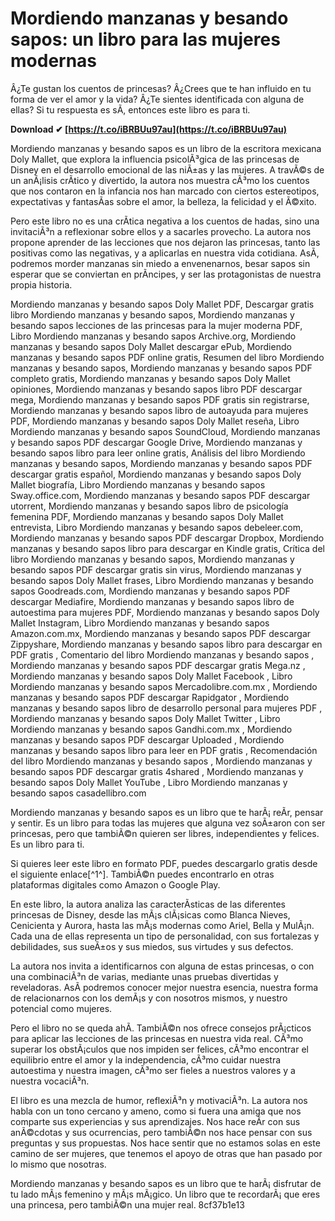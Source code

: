 
 
# Mordiendo manzanas y besando sapos: un libro para las mujeres modernas
 
Â¿Te gustan los cuentos de princesas? Â¿Crees que te han influido en tu forma de ver el amor y la vida? Â¿Te sientes identificada con alguna de ellas? Si tu respuesta es sÃ­, entonces este libro es para ti.
 
**Download ✔ [https://t.co/iBRBUu97au](https://t.co/iBRBUu97au)**


 
Mordiendo manzanas y besando sapos es un libro de la escritora mexicana Doly Mallet, que explora la influencia psicolÃ³gica de las princesas de Disney en el desarrollo emocional de las niÃ±as y las mujeres. A travÃ©s de un anÃ¡lisis crÃ­tico y divertido, la autora nos muestra cÃ³mo los cuentos que nos contaron en la infancia nos han marcado con ciertos estereotipos, expectativas y fantasÃ­as sobre el amor, la belleza, la felicidad y el Ã©xito.
 
Pero este libro no es una crÃ­tica negativa a los cuentos de hadas, sino una invitaciÃ³n a reflexionar sobre ellos y a sacarles provecho. La autora nos propone aprender de las lecciones que nos dejaron las princesas, tanto las positivas como las negativas, y a aplicarlas en nuestra vida cotidiana. AsÃ­, podremos morder manzanas sin miedo a envenenarnos, besar sapos sin esperar que se conviertan en prÃ­ncipes, y ser las protagonistas de nuestra propia historia.
 
Mordiendo manzanas y besando sapos Doly Mallet PDF,  Descargar gratis libro Mordiendo manzanas y besando sapos,  Mordiendo manzanas y besando sapos lecciones de las princesas para la mujer moderna PDF,  Libro Mordiendo manzanas y besando sapos Archive.org,  Mordiendo manzanas y besando sapos Doly Mallet descargar ePub,  Mordiendo manzanas y besando sapos PDF online gratis,  Resumen del libro Mordiendo manzanas y besando sapos,  Mordiendo manzanas y besando sapos PDF completo gratis,  Mordiendo manzanas y besando sapos Doly Mallet opiniones,  Mordiendo manzanas y besando sapos libro PDF descargar mega,  Mordiendo manzanas y besando sapos PDF gratis sin registrarse,  Mordiendo manzanas y besando sapos libro de autoayuda para mujeres PDF,  Mordiendo manzanas y besando sapos Doly Mallet reseña,  Libro Mordiendo manzanas y besando sapos SoundCloud,  Mordiendo manzanas y besando sapos PDF descargar Google Drive,  Mordiendo manzanas y besando sapos libro para leer online gratis,  Análisis del libro Mordiendo manzanas y besando sapos,  Mordiendo manzanas y besando sapos PDF descargar gratis español,  Mordiendo manzanas y besando sapos Doly Mallet biografía,  Libro Mordiendo manzanas y besando sapos Sway.office.com,  Mordiendo manzanas y besando sapos PDF descargar utorrent,  Mordiendo manzanas y besando sapos libro de psicología femenina PDF,  Mordiendo manzanas y besando sapos Doly Mallet entrevista,  Libro Mordiendo manzanas y besando sapos debeleer.com,  Mordiendo manzanas y besando sapos PDF descargar Dropbox,  Mordiendo manzanas y besando sapos libro para descargar en Kindle gratis,  Crítica del libro Mordiendo manzanas y besando sapos,  Mordiendo manzanas y besando sapos PDF descargar gratis sin virus,  Mordiendo manzanas y besando sapos Doly Mallet frases,  Libro Mordiendo manzanas y besando sapos Goodreads.com,  Mordiendo manzanas y besando sapos PDF descargar Mediafire,  Mordiendo manzanas y besando sapos libro de autoestima para mujeres PDF,  Mordiendo manzanas y besando sapos Doly Mallet Instagram,  Libro Mordiendo manzanas y besando sapos Amazon.com.mx,  Mordiendo manzanas y besando sapos PDF descargar Zippyshare,  Mordiendo manzanas y besando sapos libro para descargar en PDF gratis ,  Comentario del libro Mordiendo manzanas y besando sapos ,  Mordiendo manzanas y besando sapos PDF descargar gratis Mega.nz ,  Mordiendo manzanas y besando sapos Doly Mallet Facebook ,  Libro Mordiendo manzanas y besando sapos Mercadolibre.com.mx ,  Mordiendo manzanas y besando sapos PDF descargar Rapidgator ,  Mordiendo manzanas y besando sapos libro de desarrollo personal para mujeres PDF ,  Mordiendo manzanas y besando sapos Doly Mallet Twitter ,  Libro Mordiendo manzanas y besando sapos Gandhi.com.mx ,  Mordiendo manzanas y besando sapos PDF descargar Uploaded ,  Mordiendo manzanas y besando sapos libro para leer en PDF gratis ,  Recomendación del libro Mordiendo manzanas y besando sapos ,  Mordiendo manzanas y besando sapos PDF descargar gratis 4shared ,  Mordiendo manzanas y besando sapos Doly Mallet YouTube ,  Libro Mordiendo manzanas y besando sapos casadellibro.com
 
Mordiendo manzanas y besando sapos es un libro que te harÃ¡ reÃ­r, pensar y sentir. Es un libro para todas las mujeres que alguna vez soÃ±aron con ser princesas, pero que tambiÃ©n quieren ser libres, independientes y felices. Es un libro para ti.
 
Si quieres leer este libro en formato PDF, puedes descargarlo gratis desde el siguiente enlace[^1^]. TambiÃ©n puedes encontrarlo en otras plataformas digitales como Amazon o Google Play.

En este libro, la autora analiza las caracterÃ­sticas de las diferentes princesas de Disney, desde las mÃ¡s clÃ¡sicas como Blanca Nieves, Cenicienta y Aurora, hasta las mÃ¡s modernas como Ariel, Bella y MulÃ¡n. Cada una de ellas representa un tipo de personalidad, con sus fortalezas y debilidades, sus sueÃ±os y sus miedos, sus virtudes y sus defectos.
 
La autora nos invita a identificarnos con alguna de estas princesas, o con una combinaciÃ³n de varias, mediante unas pruebas divertidas y reveladoras. AsÃ­ podremos conocer mejor nuestra esencia, nuestra forma de relacionarnos con los demÃ¡s y con nosotros mismos, y nuestro potencial como mujeres.
 
Pero el libro no se queda ahÃ­. TambiÃ©n nos ofrece consejos prÃ¡cticos para aplicar las lecciones de las princesas en nuestra vida real. CÃ³mo superar los obstÃ¡culos que nos impiden ser felices, cÃ³mo encontrar el equilibrio entre el amor y la independencia, cÃ³mo cuidar nuestra autoestima y nuestra imagen, cÃ³mo ser fieles a nuestros valores y a nuestra vocaciÃ³n.
 
El libro es una mezcla de humor, reflexiÃ³n y motivaciÃ³n. La autora nos habla con un tono cercano y ameno, como si fuera una amiga que nos comparte sus experiencias y sus aprendizajes. Nos hace reÃ­r con sus anÃ©cdotas y sus ocurrencias, pero tambiÃ©n nos hace pensar con sus preguntas y sus propuestas. Nos hace sentir que no estamos solas en este camino de ser mujeres, que tenemos el apoyo de otras que han pasado por lo mismo que nosotras.
 
Mordiendo manzanas y besando sapos es un libro que te harÃ¡ disfrutar de tu lado mÃ¡s femenino y mÃ¡s mÃ¡gico. Un libro que te recordarÃ¡ que eres una princesa, pero tambiÃ©n una mujer real.
 8cf37b1e13
 
